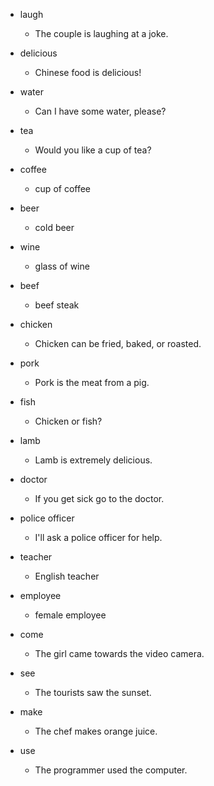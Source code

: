 - laugh
  - The couple is laughing at a joke.

- delicious
  - Chinese food is delicious!

- water
  - Can I have some water, please?

- tea
  - Would you like a cup of tea?

- coffee
  - cup of coffee

- beer
  - cold beer

- wine
  - glass of wine

- beef
  - beef steak

- chicken
  - Chicken can be fried, baked, or roasted.

- pork
  - Pork is the meat from a pig.

- fish
  - Chicken or fish?

- lamb
  - Lamb is extremely delicious.

- doctor
  - If you get sick go to the doctor.

- police officer
  - I'll ask a police officer for help.

- teacher
  - English teacher

- employee
  - female employee

- come
  - The girl came towards the video camera.

- see
  - The tourists saw the sunset.

- make
  - The chef makes orange juice.

- use
  - The programmer used the computer.
